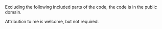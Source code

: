 Excluding the following included parts of the code, the code is in the public domain. 


Attribution to me is welcome, but not required.

